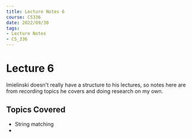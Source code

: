 ```yaml
---
title: Lecture Notes 6
course: CS336
date: 2022/09/30
tags: 
- Lecture Notes
- CS_336
---
```


# Lecture 6
Imielinski doesn't really have a structure to his lectures, so notes here are from recording topics he covers and doing research on my own.

## Topics Covered
- String matching
- 